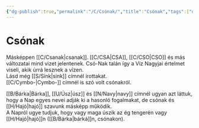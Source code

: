 ```yaml
---
{"dg-publish":true,"permalink":"/C/Csónak/","title":"Csónak","tags":["dg_uploaded"],"created":"2023-10-19T03:06","updated":"2023-11-08T03:38"}
---
```



# Csónak

Másképpen [[C/Csanak\|csanak]]. [[C/CSA\|CSA]], [[C/CSO\|CSO]] és más változatai mind vizet jelentenek. Csó-Nak talán így a Víz Nagyjai értelmet viseli, akik úrrá lesznek a vízen.  
Lásd még [[S/Sink\|sink]] címnél írottakat.  
[[C/Cymbo-\|Cymbo-]] címnél is szó volt csónakról.  

[[B/Bárka\|Bárka]], [[U/Úsz\|úsz]] és [[N/Navy\|navy]] címnél ugyan azt láttuk, hogy a Nap egyes nevei adják ki a hasonló fogalmakat, de csónak és [[H/Hajó\|hajó]] szavunk másképp működik.  
A Napról ugye tudjuk, hogy vagy maga úszik az ég tengerén vagy [[H/Hajó\|hajó]]n ([[B/Bárka\|bárká]]n, csónakon).  
